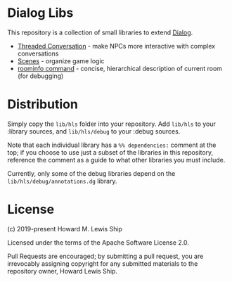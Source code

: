 # Dialog Libs

This repository is a collection of small libraries to extend
[Dialog](https://linusakesson.net/dialog/index.php).

- [Threaded Conversation](docs/conversation.md) - make NPCs more interactive with complex conversations
- [Scenes](docs/scenes.md)  - organize game logic
- [roominfo command](doc/roominfo.md) - concise, hierarchical description of current room (for debugging)


# Distribution

Simply copy the `lib/hls` folder into your repository.  Add `lib/hls` to your :library sources, 
and `lib/hls/debug` to your :debug sources.

Note that each individual library has a `%% dependencies:` comment at the top; if you choose to use just
a subset of the libraries in this repository, reference the comment as a guide to what other libraries you must
include.

Currently, only some of the debug libraries depend on the `lib/hls/debug/annotations.dg` library.


# License

(c) 2019-present Howard M. Lewis Ship

Licensed under the terms of the Apache Software License 2.0.

Pull Requests are encouraged; by submitting a pull request, you are irrevocably assigning copyright for any submitted
materials to the repository owner, Howard Lewis Ship.
